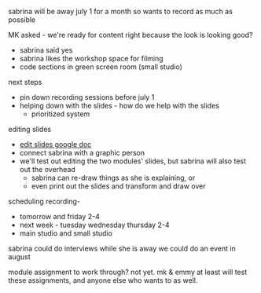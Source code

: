 sabrina will be away july 1 for a month so wants to record as much as possible

MK asked - we're ready for content right because the look is looking good?
* sabrina said yes
* sabrina likes the workshop space for filming
* code sections in green screen room (small studio)

next steps
* pin down recording sessions before july 1
* helping down with the slides - how do we help with the slides
    * prioritized system


editing slides
* [edit slides google doc](https://docs.google.com/document/d/1_4YaLWo1feHH3xJDdNtbzRRuYdcqWj-z/edit)
* connect sabrina with a graphic person
* we'll test out editing the two modules' slides, but sabrina will also test out the overhead
    * sabrina can re-draw things as she is explaining, or
    * even print out the slides and transform and draw over

scheduling recording-
* tomorrow and friday 2-4
* next week - tuesday wednesday thursday 2-4
* main studio and small studio

sabrina could do interviews while she is away
we could do an event in august

module assignment to work through? not yet. mk & emmy at least will test these assignments, and anyone else who wants to as well.
